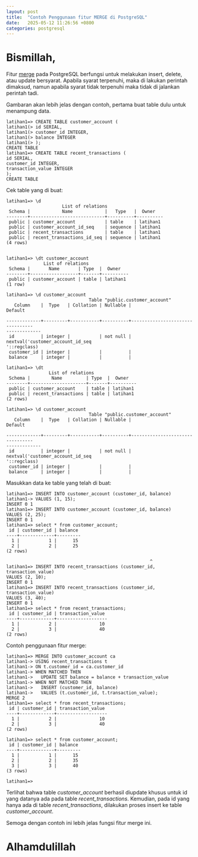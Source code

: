 ```yaml
---
layout: post
title:  "Contoh Penggunaan fitur MERGE di PostgreSQL"
date:   2025-05-12 11:26:56 +0800
categories: postgresql
---
```


# Bismillah,

Fitur 
[merge](https://www.postgresql.org/docs/16/sql-merge.html)
pada PostgreSQL berfungsi untuk melakukan insert, delete, atau update bersyarat. 
Apabila syarat terpenuhi, maka di lakukan perintah dimaksud, namun apabila syarat tidak terpenuhi
maka tidak di jalankan perintah tadi.

Gambaran akan lebih jelas dengan contoh, pertama buat table dulu untuk menampung data.


```text
latihan1=> CREATE TABLE customer_account (
latihan1(> id SERIAL,
latihan1(> customer_id INTEGER,
latihan1(> balance INTEGER
latihan1(> );
CREATE TABLE
latihan1=> CREATE TABLE recent_transactions (
id SERIAL,
customer_id INTEGER,
transaction_value INTEGER
);
CREATE TABLE
```

Cek table yang di buat:

```text
latihan1=> \d
                     List of relations
 Schema |            Name            |   Type   |  Owner   
--------+----------------------------+----------+----------
 public | customer_account           | table    | latihan1
 public | customer_account_id_seq    | sequence | latihan1
 public | recent_transactions        | table    | latihan1
 public | recent_transactions_id_seq | sequence | latihan1
(4 rows)


latihan1=> \dt customer_account 
              List of relations
 Schema |       Name       | Type  |  Owner   
--------+------------------+-------+----------
 public | customer_account | table | latihan1
(1 row)

latihan1=> \d customer_account 
                               Table "public.customer_account"
   Column    |  Type   | Collation | Nullable |                   Default       
             
-------------+---------+-----------+----------+---------------------------------
-------------
 id          | integer |           | not null | nextval('customer_account_id_seq
'::regclass)
 customer_id | integer |           |          | 
 balance     | integer |           |          | 

latihan1=> \dt 
                List of relations
 Schema |        Name         | Type  |  Owner   
--------+---------------------+-------+----------
 public | customer_account    | table | latihan1
 public | recent_transactions | table | latihan1
(2 rows)

latihan1=> \d customer_account 
                               Table "public.customer_account"
   Column    |  Type   | Collation | Nullable |                   Default       
             
-------------+---------+-----------+----------+---------------------------------
-------------
 id          | integer |           | not null | nextval('customer_account_id_seq
'::regclass)
 customer_id | integer |           |          | 
 balance     | integer |           |          | 
```

Masukkan data ke table yang telah di buat:

```text
latihan1=> INSERT INTO customer_account (customer_id, balance)
latihan1-> VALUES (1, 15);
INSERT 0 1
latihan1=> INSERT INTO customer_account (customer_id, balance)
VALUES (2, 25);
INSERT 0 1
latihan1=> select * from customer_account;
 id | customer_id | balance 
----+-------------+---------
  1 |           1 |      15
  2 |           2 |      25
(2 rows)

                                                      ^
latihan1=> INSERT INTO recent_transactions (customer_id, transaction_value)
VALUES (2, 10);
INSERT 0 1
latihan1=> INSERT INTO recent_transactions (customer_id, transaction_value)
VALUES (3, 40);
INSERT 0 1
latihan1=> select * from recent_transactions;
 id | customer_id | transaction_value 
----+-------------+-------------------
  1 |           2 |                10
  2 |           3 |                40
(2 rows)
```

Contoh penggunaan fitur merge:

```text
latihan1=> MERGE INTO customer_account ca
latihan1-> USING recent_transactions t
latihan1-> ON t.customer_id = ca.customer_id
latihan1-> WHEN MATCHED THEN
latihan1->   UPDATE SET balance = balance + transaction_value
latihan1-> WHEN NOT MATCHED THEN
latihan1->   INSERT (customer_id, balance)
latihan1->   VALUES (t.customer_id, t.transaction_value);
MERGE 2
latihan1=> select * from recent_transactions;
 id | customer_id | transaction_value 
----+-------------+-------------------
  1 |           2 |                10
  2 |           3 |                40
(2 rows)

latihan1=> select * from customer_account;
 id | customer_id | balance 
----+-------------+---------
  1 |           1 |      15
  2 |           2 |      35
  3 |           3 |      40
(3 rows)

latihan1=> 
```

Terlihat bahwa table *customer_account* berhasil diupdate khusus untuk id yang 
datanya ada pada table *recent_transactions*. Kemudian, pada id yang hanya ada di table 
*recent_transactions*, dilakukan proses insert ke table *customer_account*.

Semoga dengan contoh ini lebih jelas fungsi fitur merge ini. 


# Alhamdulillah
